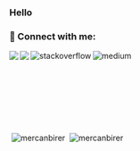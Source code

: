 ### Hello

### 📩 Connect with me:

[<img align="left" src="https://img.shields.io/badge/LinkedIn-0077B5?style=for-the-badge&logo=linkedin&logoColor=white" />][linkedin]
[<img align="left" src="https://img.shields.io/badge/Gmail-D14836?style=for-the-badge&logo=gmail&logoColor=white" />][gmail]
[<img align="left" alt="stackoverflow" src="https://img.shields.io/badge/Stack_Overflow-FE7A16?style=for-the-badge&logo=stack-overflow&logoColor=white"/>][stackoverflow]
[<img align="left" alt="medium" src="https://img.shields.io/badge/Medium-12100E?style=for-the-badge&logo=medium&logoColor=white"/>][medium]

<br />


[linkedin]: https://www.linkedin.com/in/mercanbirer/
[gmail]: mailto:mercanbirer42@gmail.com
[stackoverflow]: https://stackoverflow.com/users/15197392/mercan-birer
[medium]: https://medium.com/@mercanbirer
<br />
<br />
 <img height="180em" align="center">&nbsp;<img align="center" src="https://github-readme-stats.vercel.app/api?username=mercanbirer&show_icons=true&locale=en" alt="mercanbirer" />
 <img height="180em" align="center"> <img align="center" src="https://github-readme-streak-stats.herokuapp.com/?user=mercanbirer&" alt="mercanbirer" />

